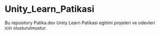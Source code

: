 # Unity_Learn_Patikasi
Bu repository Patika.dev Unity Learn Patikasi egitimi projeleri ve odevleri icin olusturulmustur.
